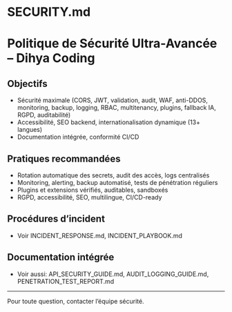 # SECURITY.md

# Politique de Sécurité Ultra-Avancée – Dihya Coding

## Objectifs
- Sécurité maximale (CORS, JWT, validation, audit, WAF, anti-DDOS, monitoring, backup, logging, RBAC, multitenancy, plugins, fallback IA, RGPD, auditabilité)
- Accessibilité, SEO backend, internationalisation dynamique (13+ langues)
- Documentation intégrée, conformité CI/CD

## Pratiques recommandées
- Rotation automatique des secrets, audit des accès, logs centralisés
- Monitoring, alerting, backup automatisé, tests de pénétration réguliers
- Plugins et extensions vérifiés, auditables, sandboxés
- RGPD, accessibilité, SEO, multilingue, CI/CD-ready

## Procédures d’incident
- Voir INCIDENT_RESPONSE.md, INCIDENT_PLAYBOOK.md

## Documentation intégrée
- Voir aussi: API_SECURITY_GUIDE.md, AUDIT_LOGGING_GUIDE.md, PENETRATION_TEST_REPORT.md

---

Pour toute question, contacter l’équipe sécurité.
